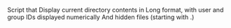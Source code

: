  Script that Display current directory contents in Long format, with user and group IDs displayed numerically And hidden files (starting with .)
